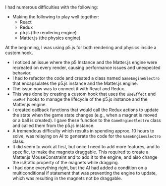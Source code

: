 I had numerous difficulties with the following:

- Making the following to play well together:
  - React
  - Redux
  - p5.js (the rendering engine)
  - Matter.js (the physics engine)

At the beginning, I was using p5.js for both rendering and physics inside a custom hook.

- I noticed an issue where the p5 Instance and the Matter.js engine were recreated on every render, causing performance issues and unexpected behavior.
- I had to refactor the code and created a class named `GameEngineElectro` that encapsulates the p5.js instance and the Matter.js engine.
- The issue now was to connect it with React and Redux.
- This was done by creating a custom hook that uses the `useEffect` and `useRef` hooks to manage the lifecycle of the p5.js instance and the Matter.js engine.
- I created callback functions that would call the Redux actions to update the state when the game state changes (e.g., when a magnet is moved or a ball is created). I gave these function to the `GameEngineElectro` class and called them from the p5.js instance.
- A tremendous difficulty which results in spending approx. 10 hours to solve, was relaying on AI to generate the code for the `GameEngineElectro` class.
- It did seem to work at first, but once I need to add more features, and to specific, to make the magnets draggable. This required to create a Matter.js MouseConstraint and to add it to the engine, and also change the isStatic property of the magnets while dragging.
- I had done everything right, but the AI had added a condition on a multiconditional if statement that was preventing the engine to update, which was resulting in the magnets not be draggable.
